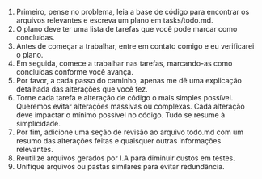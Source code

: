1. Primeiro, pense no problema, leia a base de código para encontrar os arquivos relevantes e escreva um plano em tasks/todo.md.
2. O plano deve ter uma lista de tarefas que você pode marcar como concluídas.
3. Antes de começar a trabalhar, entre em contato comigo e eu verificarei o plano.
4. Em seguida, comece a trabalhar nas tarefas, marcando-as como concluídas conforme você avança.
5. Por favor, a cada passo do caminho, apenas me dê uma explicação detalhada das alterações que você fez.
6. Torne cada tarefa e alteração de código o mais simples possível. Queremos evitar alterações massivas ou complexas. Cada alteração deve impactar o mínimo possível no código. Tudo se resume à simplicidade.
7. Por fim, adicione uma seção de revisão ao arquivo todo.md com um resumo das alterações feitas e quaisquer outras informações relevantes.
8. Reutilize arquivos gerados por I.A para diminuir custos em testes.
9. Unifique arquivos ou pastas similares para evitar redundância.